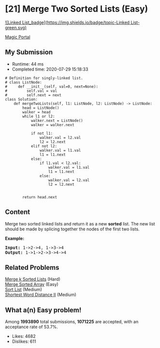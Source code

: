# [21] Merge Two Sorted Lists (Easy)

[![Linked List_badge](https://img.shields.io/badge/topic-Linked List-green.svg)](https://leetcode.com/problems/merge-two-sorted-lists/) 

[Magic Portal](https://leetcode.com/problems/merge-two-sorted-lists/)

## My Submission

- Runtime: 44 ms
- Completed time: 2020-07-29 15:18:33

```python3
# Definition for singly-linked list.
# class ListNode:
#     def __init__(self, val=0, next=None):
#         self.val = val
#         self.next = next
class Solution:
    def mergeTwoLists(self, l1: ListNode, l2: ListNode) -> ListNode:
        head = ListNode()
        walker = head
        while l1 or l2:
            walker.next = ListNode()
            walker = walker.next
            
            if not l1:
                walker.val = l2.val
                l2 = l2.next
            elif not l2:
                walker.val = l1.val
                l1 = l1.next
            else:
                if l1.val < l2.val:
                    walker.val = l1.val
                    l1 = l1.next
                else:
                    walker.val = l2.val
                    l2 = l2.next
            
            
        return head.next
```

## Content
<p>Merge two sorted linked lists and return it as a new <strong>sorted</strong> list. The new list should be made by splicing together the nodes of the first two lists.</p>

<p><b>Example:</b></p>

<pre>
<b>Input:</b> 1-&gt;2-&gt;4, 1-&gt;3-&gt;4
<b>Output:</b> 1-&gt;1-&gt;2-&gt;3-&gt;4-&gt;4
</pre>


## Related Problems
[Merge k Sorted Lists](https://leetcode.com/problems/merge-k-sorted-lists/) (Hard) <br>
[Merge Sorted Array](https://leetcode.com/problems/merge-sorted-array/) (Easy) <br>
[Sort List](https://leetcode.com/problems/sort-list/) (Medium) <br>
[Shortest Word Distance II](https://leetcode.com/problems/shortest-word-distance-ii/) (Medium) <br>

## What a(n) Easy problem!
Among **1993890** total submissions, **1071225** are accepted, with an acceptance rate of 53.7%. <br>

- Likes: 4682
- Dislikes: 611

